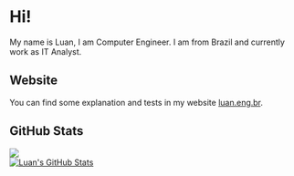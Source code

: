 # Hi!

My name is Luan, I am Computer Engineer. I am from Brazil and currently work as IT Analyst. 

## Website

You can find some explanation and tests in my website [luan.eng.br](https://luan.eng.br/).

## GitHub Stats

<a href="https://github.com/luanfrj/luanfrj">
  <img align="center" src="https://github-readme-stats.vercel.app/api/top-langs/?username=luanfrj&langs_count=10" />
</a>
<br>
<a href="https://github.com/luanfrj/luanfrj">
  <img align="center" src="https://github-readme-stats.vercel.app/api?username=luanfrj" alt="Luan's GitHub Stats" />
</a>

<!--
**luanfrj/luanfrj** is a ✨ _special_ ✨ repository because its `README.md` (this file) appears on your GitHub profile.

Here are some ideas to get you started:

- 🔭 I’m currently working on ...
- 🌱 I’m currently learning ...
- 👯 I’m looking to collaborate on ...
- 🤔 I’m looking for help with ...
- 💬 Ask me about ...
- 📫 How to reach me: ...
- 😄 Pronouns: ...
- ⚡ Fun fact: ...
-->
